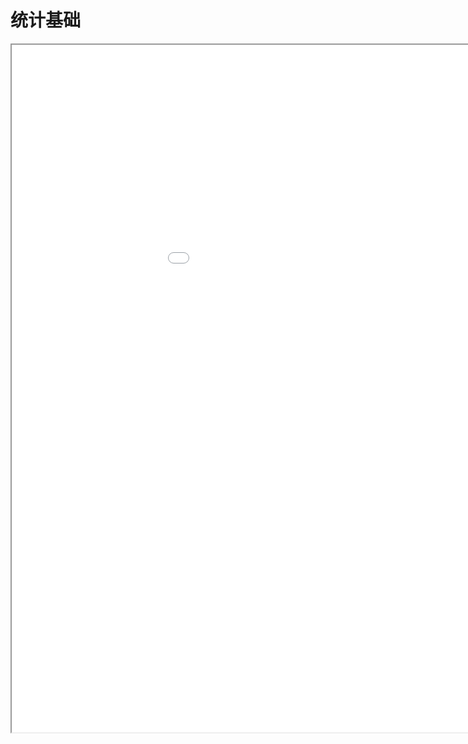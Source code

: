 
# 统计基础
<div class="pdf-class">
    <iframe  src=\texpdf\part-mldl-chap-Stoc.pdf width="1100" height="1100">
    </iframe>
</div>
